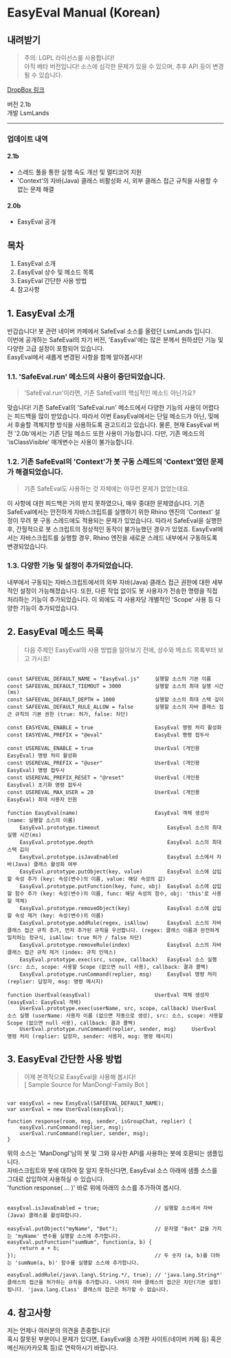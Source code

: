 # EasyEval Manual (Korean)


## 내려받기

> 주의: LGPL 라이선스를 사용합니다!   
> 아직 베타 버전입니다! 소스에 심각한 문제가 있을 수 있으며, 추후 API 등이 변경될 수 있습니다.

[DropBox 링크](https://www.dropbox.com/s/7gojtbkexdjn38g/EasyEval-2.1b.js?dl=0)

버전 2.1b   
개발 LsmLands

---

### 업데이트 내역

#### 2.1b

* 스레드 풀을 통한 실행 속도 개선 및 멀티코어 지원
* 'Context'의 자바(Java) 클래스 비활성화 시, 외부 클래스 접근 규칙을 사용할 수 없는 문제 해결


#### 2.0b

* EasyEval 공개


## 목차

1. EasyEval 소개
2. EasyEval 상수 및 메소드 목록
3. EasyEval 간단한 사용 방법
4. 참고사항


## 1. EasyEval 소개

<!-- >> 과거, [Rhino 엔진](https://github.com/mozilla/rhino)을 사용한 봇에서 안전하게 'Evaluate' 기능을 사용하는 것은 많이 어려웠습니다. 아무리 자바스크립트의 여러 메소드를 사용하여 막아놓았다 한들, 자바스크립트 특유의 다양한 문법 덕에 대다수의 봇은 빠르게 해킹되었죠. 하지만 몇개월 후, 봇 구동 어플리케이션에서 사용하는 Rhino 엔진의 메소드를 직접 사용하여 자바스크립트 안에서 자바스크립트를 구동하는 봇이 많이 공개되었습니다. 다만 이 방식도 얼마 지나지 않아, 나중에는 여러 봇 제작자들 사이에 Rhino 엔진의 자체 취약점이 공유가 되면서 이 엔진을 직접 사용하는 봇들도 결국 해킹이 되고 말았죠. -->

반갑습니다! 봇 관련 네이버 카페에서 SafeEval 소스를 올렸던 LsmLands 입니다.   
이번에 공개하는 SafeEval의 차기 버전, 'EasyEval'에는 많은 분께서 원하셨던 기능 및 다양한 고급 설정이 포함되어 있습니다.   
EasyEval에서 새롭게 변경된 사항을 함께 알아봅시다!


### 1.1. 'SafeEval.run' 메소드의 사용이 중단되었습니다.

> 'SafeEval.run'이라면, 기존 SafeEval의 핵심적인 메소드 아닌가요?

맞습니다! 기존 SafeEval의 'SafeEval.run' 메소드에서 다양한 기능의 사용이 어렵다는 피드백을 많이 받았습니다. 따라서 이번 EasyEval에서는 단일 메소드가 아닌, 및에서 후술할 객체지향 방식을 사용하도록 권고드리고 있습니다. 물론, 현재 EasyEval 버전 '2.0b'에서는 기존 단일 메소드 또한 사용이 가능합니다. 다만, 기존 메소드의 'isClassVisible' 매개변수는 사용이 불가능합니다.


### 1.2. 기존 SafeEval의 'Context'가 봇 구동 스레드의 'Context'였던 문제가 해결되었습니다.

> 기존 SafeEval도 사용하는 것 자체에는 아무런 문제가 없었는데요.

이 사항에 대한 피드백은 거의 받지 못하였으나, 매우 중대한 문제였습니다. 기존 SafeEval에서는 안전하게 자바스크립트를 실행하기 위한 Rhino 엔진의 'Context' 설정이 무려 봇 구동 스레드에도 적용되는 문제가 있었습니다. 따라서 SafeEval을 실행한 후, 간헐적으로 봇 스크립트의 정상적인 동작이 불가능했던 경우가 있었죠. EasyEval에서는 자바스크립트를 실행할 경우, Rhino 엔진을 새로운 스레드 내부에서 구동하도록 변경되었습니다.


### 1.3. 다양한 기능 및 설정이 추가되었습니다.

내부에서 구동되는 자바스크립트에서의 외부 자바(Java) 클래스 접근 권한에 대한 세부적인 설정이 가능해졌습니다. 또한, 다른 작업 없이도 봇 사용자가 전송한 명령을 직접 처리하는 기능이 추가되었습니다. 이 외에도 각 사용자당 개별적인 'Scope' 사용 등 다양한 기능이 추가되었습니다.


## 2. EasyEval 메소드 목록

> 다음 주제인 EasyEval의 사용 방법을 알아보기 전에, 상수와 메소드 목록부터 보고 가시죠!

```

const SAFEEVAL_DEFAULT_NAME = "EasyEval.js"     실행할 소스의 기본 이름
const SAFEEVAL_DEFAULT_TIEMOUT = 3000           실행할 소스의 최대 실행 시간(ms)
const SAFEEVAL_DEFAULT_DEPTH = 1000             실행할 소스의 최대 스택 깊이
const SAFEEVAL_DEFAULT_RULE_ALLOW = false       실행할 소스의 자바 클래스 접근 규칙의 기본 권한 (true: 허가, false: 차단)

const EASYEVAL_ENABLE = true                    EasyEval 명령 처리 활성화
const EASYEVAL_PREFIX = "@eval"                 EasyEval 명령 접두사

const USEREVAL_ENABLE = true                    UserEval (개인용 EasyEval) 명령 처리 활성화
const USEREVAL_PREFIX = "@user"                 UserEval (개인용 EasyEval) 명령 접두사
const USEREVAL_PREFIX_RESET = "@reset"          UserEval (개인용 EasyEval) 초기화 명령 접두사
const USEREVAL_MAX_USER = 20                    UserEval (개인용 EasyEval) 최대 사용자 인원

function EasyEval(name)                         EasyEval 객체 생성자 (name: 실행할 소스의 이름)
    EasyEval.prototype.timeout                      EasyEval 소스의 최대 실행 시간(ms)
    EasyEval.prototype.depth                        EasyEval 소스의 최대 스택 깂이
    EasyEval.prototype.isJavaEnabled                EasyEval 소스에서 자바(Java) 클래스 활성화 여부
    EasyEval.prototype.putObject(key, value)        EasyEval 소스에 삽입할 속성 추가 (key: 속성(변수)의 이름, value: 해당 속성의 값)
    EasyEval.prototype.putFunction(key, func, obj)  EasyEval 소스에 삽입할 함수 추가 (key: 속성(변수)의 이름, func: 해당 속성의 함수, obj: 'this'로 사용할 객체)
    EasyEval.prototype.removeObject(key)            EasyEval 소스에 삽입할 속성 제거 (key: 속성(변수)의 이름)
    EasyEval.prototype.addRule(regex, isAllow)      EasyEval 소스의 자바 클래스 접근 규칙 추가, 먼저 추가된 규칙을 우선합니다. (regex: 클래스 이름과 완전하게 일치하는 정규식, isAllow: true 허가 / false 차단)
    EasyEval.prototype.removeRule(index)            EasyEval 소스의 자바 클래스 접근 규칙 제거 (index: 규칙 인덱스)
    EasyEval.prototype.exec(src, scope, callback)   EasyEval 소스 실행 (src: 소스, scope: 사용할 Scope (없으면 null 사용), callback: 결과 콜백)
    EasyEval.prototype.runCommand(replier, msg)     EasyEval 명령 처리 (replier: 답장자, msg: 명령 메시지)

function UserEval(easyEval)                     UserEval 객체 생성자 (easyEval: EasyEval 객체)
    UserEval.prototype.exec(userName, src, scope, callback) UserEval 소스 실행 (userName: 사용자 이름 (없으면 자동으로 생성), src: 소스, scope: 사용할 Scope (없으면 null 사용), callback: 결과 콜백)
    UserEval.prototype.runCommand(replier, sender, msg)     UserEval 명령 처리 (replier: 답장자, sender: 사용자, msg: 명령 메시지)

```


## 3. EasyEval 간단한 사용 방법

> 이제 본격적으로 EasyEval을 사용해 봅시다!   
> [ Sample Source for ManDongI-Family Bot ]

```

var easyEval = new EasyEval(SAFEEVAL_DEFAULT_NAME);
var userEval = new UserEval(easyEval);

function response(room, msg, sender, isGroupChat, replier) {
    easyEval.runCommand(replier, msg);
    userEval.runCommand(replier, sender, msg);
}

```

위의 소스는 'ManDongI'님의 봇 및 그와 유사한 API를 사용하는 봇에 호환되는 샘플입니다.   
자바스크립트와 봇에 대하여 잘 알지 못하신다면, EasyEval 소스 아래에 샘플 소스를 그대로 삽입하여 사용하실 수 있습니다.   
'function response( ... )' 바로 위에 아래의 소스를 추가하여 봅시다.

```

easyEval.isJavaEnabled = true;                  // 실행할 소스에서 자바(Java) 클래스를 활성화합니다.

easyEval.putObject("myName", "Bot");            // 문자열 "Bot" 값을 가지는 'myName' 변수를 실행할 소스에 추가합니다.
easyEval.putFunction("sumNum", function(a, b) {
    return a + b;
});                                             // 두 숫자 (a, b)를 더하는 'sumNum(a, b)' 함수를 실행할 소스에 추가합니다.

easyEval.addRule(/java\.lang\.String.*/, true); // 'java.lang.String*' 클래스의 접근을 허가하는 규칙을 추가합니다. 나머지 자바 클래스의 접근은 차단(기본 설정)됩니다. 'java.lang.Class' 클래스의 접근은 허가할 수 없습니다.

```


## 4. 참고사항

저는 언제나 여러분의 의견을 존중합니다!   
혹시 잘못된 부분이나 문제가 있다면, EasyEval을 소개한 사이트(네이버 카페 등) 혹은 메신저(카카오톡 등)로 연락하시기 바랍니다.
